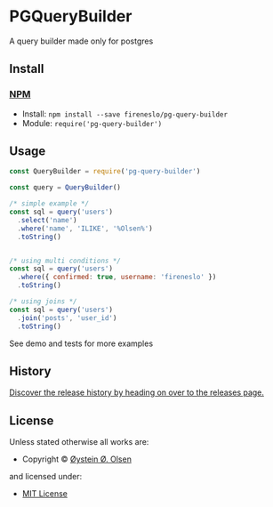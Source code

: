 <!-- TITLE/ -->

<h1>PGQueryBuilder</h1>

<!-- /TITLE -->


<!-- BADGES/ -->



<!-- /BADGES -->


<!-- DESCRIPTION/ -->

A query builder made only for postgres

<!-- /DESCRIPTION -->


<!-- INSTALL/ -->

<h2>Install</h2>

<a href="https://npmjs.com" title="npm is a package manager for javascript"><h3>NPM</h3></a><ul>
<li>Install: <code>npm install --save fireneslo/pg-query-builder</code></li>
<li>Module: <code>require('pg-query-builder')</code></li></ul>

<!-- /INSTALL -->


## Usage
```js
const QueryBuilder = require('pg-query-builder')

const query = QueryBuilder()

/* simple example */
const sql = query('users')
  .select('name')
  .where('name', 'ILIKE', '%Olsen%')
  .toString()


/* using multi conditions */
const sql = query('users')
  .where({ confirmed: true, username: 'fireneslo' })
  .toString()

/* using joins */
const sql = query('users')
  .join('posts', 'user_id')
  .toString()


```

See demo and tests for more examples

<!-- HISTORY/ -->

<h2>History</h2>

<a href="https://github.com/FireNeslo/pg-query-builder/releases">Discover the release history by heading on over to the releases page.</a>

<!-- /HISTORY -->


<!-- LICENSE/ -->

<h2>License</h2>

Unless stated otherwise all works are:

<ul><li>Copyright &copy; <a href="https://github.com/FireNeslo">Øystein Ø. Olsen</a></li></ul>

and licensed under:

<ul><li><a href="http://spdx.org/licenses/MIT.html">MIT License</a></li></ul>

<!-- /LICENSE -->
